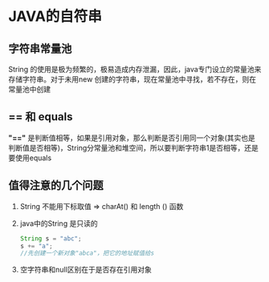 # JAVA的自符串

## 字符串常量池
String 的使用是极为频繁的，极易造成内存泄漏，因此，java专门设立的常量池来存储字符串。对于未用new 创建的字符串，现在常量池中寻找，若不存在，则在常量池中创建

## == 和 equals

**"=="** 是判断值相等，如果是引用对象，那么判断是否引用同一个对象(其实也是判断值是否相等)，String分常量池和堆空间，所以要判断字符串1是否相等，还是要使用equals


## 值得注意的几个问题
1. String 不能用下标取值 => charAt() 和 length () 函数
2. java中的String 是只读的 
    ```java
    String s = "abc";
    s += "a";
    //先创建一个新对象"abca"，把它的地址赋值给s 
    ```

3. 空字符串和null区别在于是否存在引用对象